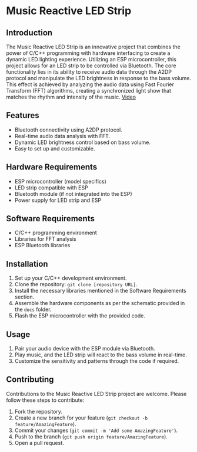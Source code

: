 Music Reactive LED Strip
========================

Introduction
------------

The Music Reactive LED Strip is an innovative project that combines the power of C/C++ programming with hardware interfacing to create a dynamic LED lighting experience. Utilizing an ESP microcontroller, this project allows for an LED strip to be controlled via Bluetooth. The core functionality lies in its ability to receive audio data through the A2DP protocol and manipulate the LED brightness in response to the bass volume. This effect is achieved by analyzing the audio data using Fast Fourier Transform (FFT) algorithms, creating a synchronized light show that matches the rhythm and intensity of the music.
[Video](https://drive.google.com/file/d/1ya-h8aM8fE4-PSOFSYqbP8DyZ7q6Cfmq/view?usp=drive_link)

Features
--------

*   Bluetooth connectivity using A2DP protocol.
*   Real-time audio data analysis with FFT.
*   Dynamic LED brightness control based on bass volume.
*   Easy to set up and customizable.

Hardware Requirements
---------------------

*   ESP microcontroller (model specifics)
*   LED strip compatible with ESP
*   Bluetooth module (if not integrated into the ESP)
*   Power supply for LED strip and ESP

Software Requirements
---------------------

*   C/C++ programming environment
*   Libraries for FFT analysis
*   ESP Bluetooth libraries

Installation
------------

1.  Set up your C/C++ development environment.
2.  Clone the repository: `git clone [repository URL]`.
3.  Install the necessary libraries mentioned in the Software Requirements section.
4.  Assemble the hardware components as per the schematic provided in the `docs` folder.
5.  Flash the ESP microcontroller with the provided code.

Usage
-----

1.  Pair your audio device with the ESP module via Bluetooth.
2.  Play music, and the LED strip will react to the bass volume in real-time.
3.  Customize the sensitivity and patterns through the code if required.

Contributing
------------

Contributions to the Music Reactive LED Strip project are welcome. Please follow these steps to contribute:

1.  Fork the repository.
2.  Create a new branch for your feature (`git checkout -b feature/AmazingFeature`).
3.  Commit your changes (`git commit -m 'Add some AmazingFeature'`).
4.  Push to the branch (`git push origin feature/AmazingFeature`).
5.  Open a pull request.
